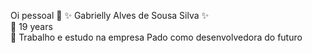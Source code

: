  
Oi pessoal :dizzy:
:sparkles: Gabrielly Alves de Sousa Silva :sparkles:  
:dizzy: 19 years  
:dizzy: Trabalho e estudo na empresa Pado como desenvolvedora do futuro   

